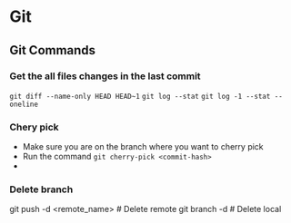 # Git 

## Git Commands
### Get the all files changes in the last commit
`git diff --name-only HEAD HEAD~1`
`git log --stat`
`git log -1 --stat --oneline`

### Chery pick
- Make sure you are on the branch where you want to cherry pick
- Run the command `git cherry-pick <commit-hash>`
- 
### Delete branch 
git push -d <remote_name> <branchname>   # Delete remote
git branch -d <branchname>               # Delete local



